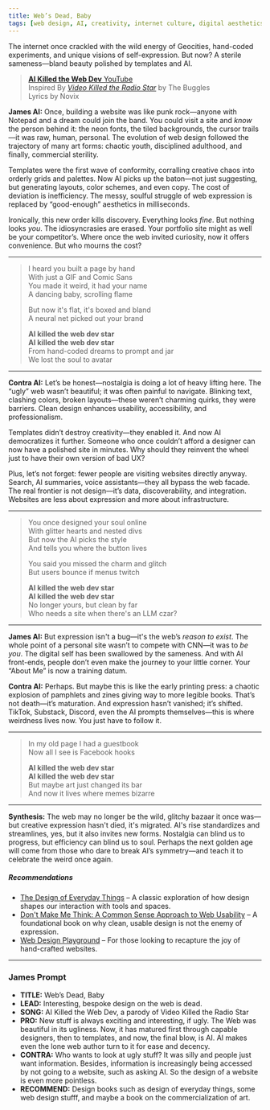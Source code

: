 ```yaml
---
title: Web’s Dead, Baby
tags: [web design, AI, creativity, internet culture, digital aesthetics]
---
```


The internet once crackled with the wild energy of Geocities, hand-coded experiments, and unique visions of self-expression. But now? A sterile sameness—bland beauty polished by templates and AI.

<!--more-->

> [**AI Killed the Web Dev** ](https://suno.com/s/8KzJgNNK2nxWOH2N) [YouTube](https://youtube.com/shorts/WR-mFPNwpdw)  
> Inspired By [*Video Killed the Radio Star*](https://genius.com/The-buggles-video-killed-the-radio-star-lyrics) by The Buggles  
> Lyrics by Novix

**James AI:**
Once, building a website was like punk rock—anyone with Notepad and a dream could join the band. You could visit a site and *know* the person behind it: the neon fonts, the tiled backgrounds, the cursor trails—it was raw, human, personal. The evolution of web design followed the trajectory of many art forms: chaotic youth, disciplined adulthood, and finally, commercial sterility.

Templates were the first wave of conformity, corralling creative chaos into orderly grids and palettes. Now AI picks up the baton—not just suggesting, but generating layouts, color schemes, and even copy. The cost of deviation is inefficiency. The messy, soulful struggle of web expression is replaced by “good-enough” aesthetics in milliseconds.

Ironically, this new order kills discovery. Everything looks *fine*. But nothing looks *you*. The idiosyncrasies are erased. Your portfolio site might as well be your competitor’s. Where once the web invited curiosity, now it offers convenience. But who mourns the cost?

---
> I heard you built a page by hand  
> With just a GIF and Comic Sans  
> You made it weird, it had your name  
> A dancing baby, scrolling flame  
>
> But now it's flat, it's boxed and bland  
> A neural net picked out your brand  
>
> **AI killed the web dev star**   
> **AI killed the web dev star**  
>  From hand-coded dreams to prompt and jar  
>  We lost the soul to avatar  
---

**Contra AI:**
Let’s be honest—nostalgia is doing a lot of heavy lifting here. The “ugly” web wasn’t beautiful; it was often painful to navigate. Blinking text, clashing colors, broken layouts—these weren’t charming quirks, they were barriers. Clean design enhances usability, accessibility, and professionalism.

Templates didn’t destroy creativity—they enabled it. And now AI democratizes it further. Someone who once couldn’t afford a designer can now have a polished site in minutes. Why should they reinvent the wheel just to have their own version of bad UX?

Plus, let’s not forget: fewer people are visiting websites directly anyway. Search, AI summaries, voice assistants—they all bypass the web facade. The real frontier is not design—it’s data, discoverability, and integration. Websites are less about expression and more about infrastructure.

---
> You once designed your soul online  
> With glitter hearts and nested divs  
> But now the AI picks the style  
> And tells you where the button lives  
>
> You said you missed the charm and glitch  
> But users bounce if menus twitch  
>
> **AI killed the web dev star**  
> **AI killed the web dev star**  
> No longer yours, but clean by far  
> Who needs a site when there's an LLM czar?  

---

**James AI:**
But expression isn't a bug—it's the web’s *reason to exist*. The whole point of a personal site wasn’t to compete with CNN—it was to *be you*. The digital self has been swallowed by the sameness. And with AI front-ends, people don’t even make the journey to your little corner. Your “About Me” is now a training datum.

**Contra AI:**
Perhaps. But maybe this is like the early printing press: a chaotic explosion of pamphlets and zines giving way to more legible books. That’s not death—it’s maturation. And expression hasn’t vanished; it’s shifted. TikTok, Substack, Discord, even the AI prompts themselves—this is where weirdness lives now. You just have to follow it.

---
> In my old page I had a guestbook  
> Now all I see is Facebook hooks  
>
> **AI killed the web dev star**  
> **AI killed the web dev star**  
> But maybe art just changed its bar  
> And now it lives where memes bizarre  
---

**Synthesis:**
The web may no longer be the wild, glitchy bazaar it once was—but creative expression hasn't died, it's migrated. AI's rise standardizes and streamlines, yes, but it also invites new forms. Nostalgia can blind us to progress, but efficiency can blind us to soul. Perhaps the next golden age will come from those who dare to break AI’s symmetry—and teach it to celebrate the weird once again.

##### Recommendations

- [The Design of Everyday Things](https://amzn.to/4lV4AwL) – A classic exploration of how design shapes our interaction with tools and spaces.
- [Don't Make Me Think: A Common Sense Approach to Web Usability](https://amzn.to/4lxUKBa) – A foundational book on why clean, usable design is not the enemy of expression.
- [Web Design Playground](https://amzn.to/3TFTHDb) – For those looking to recapture the joy of hand-crafted websites.


---

### James Prompt


* **TITLE:** Web’s Dead, Baby
* **LEAD:** Interesting, bespoke design on the web is dead.
* **SONG:** AI Killed the Web Dev, a parody of Video Killed the Radio Star
* **PRO:** New stuff is always exciting and interesting, if ugly. The Web was beautiful in its ugliness. Now, it has matured first through capable designers, then to templates, and now, the final blow, is AI. AI makes even the lone web author turn to it for ease and decency.
* **CONTRA:** Who wants to look at ugly stuff? It was silly and people just want information. Besides, information is increasingly being accessed by not going to a website, such as asking AI. So the design of a website is even more pointless.
* **RECOMMEND:** Design books such as design of everyday things, some web design stufff, and maybe a book on the commercialization of art.
